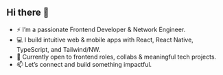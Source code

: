 ## Hi there 👋

- ⚡ I’m a passionate Frontend Developer & Network Engineer.
- 💻 I build intuitive web & mobile apps with React, React Native, TypeScript, and Tailwind/NW.
- 🚀 Currently open to frontend roles, collabs & meaningful tech projects.
- 📫 Let’s connect and build something impactful.
<!--
**AskTiba/AskTiba** is a ✨ _special_ ✨ repository because its `README.md` (this file) appears on your GitHub profile.

Here are some ideas to get you started:

- 🔭 I’m currently working on ...
- 🌱 I’m currently learning ...
🌐 I also automate systems with Python and bring strong networking knowledge to tech
- 👯 I’m looking to collaborate on ...
- 🤔 I’m looking for help with ...
- 💬 Ask me about ...
- 📫 How to reach me: ...
- 😄 Pronouns: ...
- ⚡ Fun fact: ...
-->
